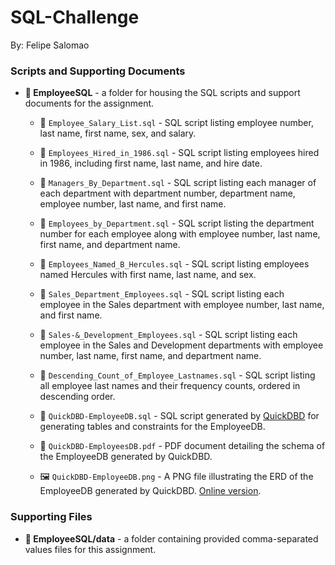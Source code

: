 # SQL-Challenge

By: Felipe Salomao

### Scripts and Supporting Documents
- **📁 EmployeeSQL** - a folder for housing the SQL scripts and support documents for the assignment.

    - 📄 `Employee_Salary_List.sql` - SQL script listing employee number, last name, first name, sex, and salary.
    
    - 📄 `Employees_Hired_in_1986.sql` - SQL script listing employees hired in 1986, including first name, last name, and hire date.
    
    - 📄 `Managers_By_Department.sql` - SQL script listing each manager of each department with department number, department name, employee number, last name, and first name.
    
    - 📄 `Employees_by_Department.sql` - SQL script listing the department number for each employee along with employee number, last name, first name, and department name.
    
    - 📄 `Employees_Named_B_Hercules.sql` - SQL script listing employees named Hercules with first name, last name, and sex.
    
    - 📄 `Sales_Department_Employees.sql` - SQL script listing each employee in the Sales department with employee number, last name, and first name.
    
    - 📄 `Sales-&_Development_Employees.sql` - SQL script listing each employee in the Sales and Development departments with employee number, last name, first name, and department name.
    
    - 📄 `Descending_Count_of_Employee_Lastnames.sql` - SQL script listing all employee last names and their frequency counts, ordered in descending order.
    
    - 📄 `QuickDBD-EmployeeDB.sql` - SQL script generated by [QuickDBD](https://www.quickdatabasediagrams.com) for generating tables and constraints for the EmployeeDB.
    
    - 📄 `QuickDBD-EmployeesDB.pdf` - PDF document detailing the schema of the EmployeeDB generated by QuickDBD.
    
    - 🖼️ `QuickDBD-EmployeeDB.png` - A PNG file illustrating the ERD of the EmployeeDB generated by QuickDBD. [Online version](https://app.quickdatabasediagrams.com/#/d/79SWM9).

### Supporting Files
- **📁 EmployeeSQL/data** - a folder containing provided comma-separated values files for this assignment.
